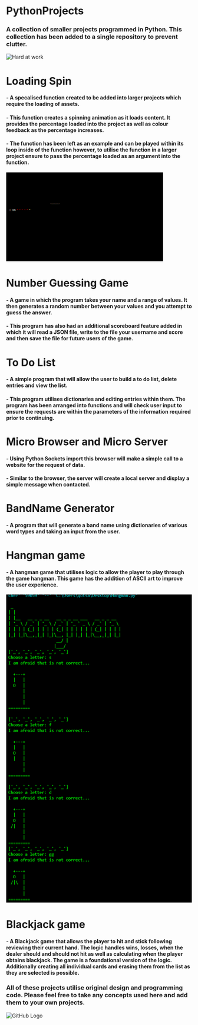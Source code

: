 # PythonProjects
### A collection of smaller projects programmed in Python. This collection has been added to a single repository to prevent clutter.
![Hard at work](https://cdn.openart.ai/uploads/image_7TtIuidn_1677315807717_512.webp)

# Loading Spin
#### - A specalised function created to be added into larger projects which require the loading of assets. 
#### - This function creates a spinning animation as it loads content. It provides the percentage loaded into the project as well as colour feedback as the percentage increases.
#### - The function has been left as an example and can be played within its loop inside of the function however, to utilise the function in a larger project ensure to pass the percentage loaded as an argument into the function. 
![Spinning loader](https://github.com/PureJD/PythonProjects/blob/main/Loading%20spin.gif?raw=true)

# Number Guessing Game
#### - A game in which the program takes your name and a range of values. It then generates a random number between your values and you attempt to guess the answer.
#### - This program has also had an additional scoreboard feature added in which it will read a JSON file, write to the file your username and score and then save the file for future users of the game. 

# To Do List
#### - A simple program that will allow the user to build a to do list, delete entries and view the list.
#### - This program utilises dictionaries and editing entries within them. The program has been arranged into functions and will check user input to ensure the requests are within the parameters of the information required prior to continuing. 

# Micro Browser and Micro Server
#### - Using Python Sockets import this browser will make a simple call to a website for the request of data.
#### - Similar to the browser, the server will create a local server and display a simple message when contacted.

# BandName Generator
#### - A program that will generate a band name using dictionaries of various word types and taking an input from the user. 

# Hangman game
#### - A hangman game that utilises logic to allow the player to play through the game hangman. This game has the addition of ASCII art to improve the user experience. 
![Spinning loader](https://github.com/PureJD/PythonProjects/blob/main/hangman.png?raw=true)

# Blackjack game
#### - A Blackjack game that allows the player to hit and stick following reviewing their current hand. The logic handles wins, losses, when the dealer should and should not hit as well as calculating when the player obtains blackjack. The game is a foundational version of the logic. Additionally creating all individual cards and erasing them from the list as they are selected is possible.

### All of these projects utilise original design and programming code. Please feel free to take any concepts used here and add them to your own projects. 


![GitHub Logo](https://github.com/github.png)
